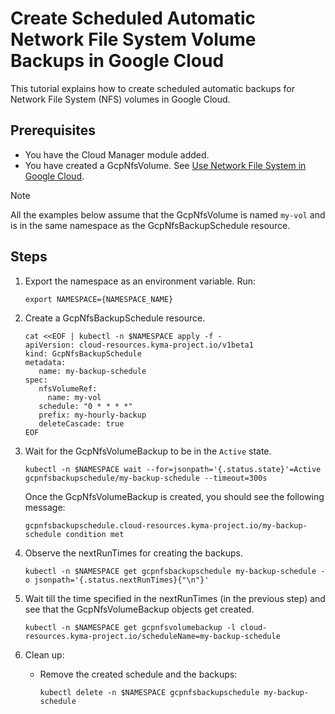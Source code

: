 # Create Scheduled Automatic Network File System Volume Backups in Google Cloud

This tutorial explains how to create scheduled automatic backups for Network File System (NFS) volumes in Google Cloud.

## Prerequisites <!-- {docsify-ignore} -->

* You have the Cloud Manager module added.
* You have created a GcpNfsVolume. See [Use Network File System in Google Cloud](./01-20-20-gcp-nfs-volume.md).

> [!NOTE]
> All the examples below assume that the GcpNfsVolume is named `my-vol` and is in the same namespace as the GcpNfsBackupSchedule resource.

## Steps <!-- {docsify-ignore} -->

1. Export the namespace as an environment variable. Run:

   ```shell
   export NAMESPACE={NAMESPACE_NAME}
   ```

2. Create a GcpNfsBackupSchedule resource.

   ```shell
   cat <<EOF | kubectl -n $NAMESPACE apply -f -
   apiVersion: cloud-resources.kyma-project.io/v1beta1
   kind: GcpNfsBackupSchedule
   metadata:
      name: my-backup-schedule
   spec:
      nfsVolumeRef:
        name: my-vol
      schedule: "0 * * * *"
      prefix: my-hourly-backup
      deleteCascade: true
   EOF
   ```

3. Wait for the GcpNfsVolumeBackup to be in the `Active` state.
   ```shell
   kubectl -n $NAMESPACE wait --for=jsonpath='{.status.state}'=Active gcpnfsbackupschedule/my-backup-schedule --timeout=300s
   ```
   Once the GcpNfsVolumeBackup is created, you should see the following message:
   ```
   gcpnfsbackupschedule.cloud-resources.kyma-project.io/my-backup-schedule condition met
   ```
4. Observe the nextRunTimes for creating the backups.
   ```shell
   kubectl -n $NAMESPACE get gcpnfsbackupschedule my-backup-schedule -o jsonpath='{.status.nextRunTimes}{"\n"}' 
   ```
5. Wait till the time specified in the nextRunTimes (in the previous step) and see that the GcpNfsVolumeBackup objects get created.
   ```shell
   kubectl -n $NAMESPACE get gcpnfsvolumebackup -l cloud-resources.kyma-project.io/scheduleName=my-backup-schedule 
   ```
6. Clean up:
    * Remove the created schedule and the backups:
      ```shell
      kubectl delete -n $NAMESPACE gcpnfsbackupschedule my-backup-schedule
      ```